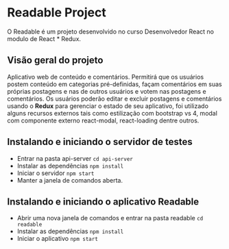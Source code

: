 # Readable Project

O Readable é um projeto desenvolvido no curso Desenvolvedor React no modulo de React * Redux.

## Visão geral do projeto
Aplicativo web de conteúdo e comentários. Permitirá que os usuários postem conteúdo em categorias pré-definidas, façam comentários em suas próprias postagens e nas de outros usuários e votem nas postagens e comentários. Os usuários poderão editar e excluir postagens e comentários usando o **Redux** para gerenciar o estado de seu aplicativo, foi utilizado alguns recursos externos tais como estilização com bootstrap vs 4, modal com componente externo react-modal, react-loading dentre outros.


## Instalando e iniciando o servidor de testes
* Entrar na pasta api-server `cd api-server`
* Instalar as dependências `npm install`
* Iniciar o servidor `npm start`
* Manter a janela de comandos aberta.

## Instalando e iniciando o aplicativo Readable
* Abrir uma nova janela de comandos e entrar na pasta readable `cd readable`
* Instalar as dependências `npm install`
* Iniciar o aplicativo `npm start`

